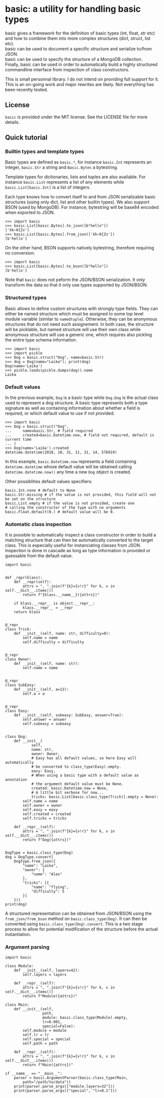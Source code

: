 # basic: a utility for handling basic types

basic gives a framework for the definition of basic types (int, float, str etc)
and how to combine them into more complex structures (dict, struct, list etc).\
basic can be used to document a specific structure and serialize to/from
JSON.\
basic can be used to specify the structure of a MongoDB collection.\
Finally, basic can be used in order to automatically build a highly
structured commandline interface from inspection of class constructors.

This is small personnal library. I do not intend on providing full support
for it. This is an on-going work and major rewrites are likely.
Not everything has been recently tested.


## License

`basic` is provided under the MIT license. See the LICENSE file for more details.


## Quick tutorial

### Builtin types and template types

Basic types are defined as `basic.*`, for instance `basic.Int`
represents an integer, `basic.Str` a string and `Basic.Bytes` a bytestring.

Template types for dictionaries, lists and tuples are also available. For instance `basic.List` represents a list of any elements while `basic.List[basic.Int]` is a list of integers.

Each type knows how to convert itself to and from JSON serializable basic structures (using only dict, list and other builtin types). We also support BSON (used by MongoDB).
For instance, bytestring will be base84 encoded when exported to JSON.

```
>>> import basic
>>> basic.List[basic.Bytes].to_json([b"hello"])
['Xk~0{Zv']
>>> basic.List[basic.Bytes].from_json(['Xk~0{Zv'])
[b'hello']
```

On the other hand, BSON supports natively bytestring, therefore
requiring no conversion.

```
>>> import basic
>>> basic.List[basic.Bytes].to_bson([b"hello"])
[b'hello']
```

Note that `basic` does not peform the JSON/BSON serialization. It only transform the data so that it only use types supported by JSON/BSON.

### Structured types

Basic allows to define custom structures with strongly type fields. They can either be named structure which must be assigned to some top level module variable (similar to `namedtuple`).
Otherwise, they can be anonymous structures that do not need such assignement.
In both case, the structure will be picklable, but named structure
will use their own class while anonymous structure will use a generic one,
which requires also pickling the entire type schema information.

```
>>> import basic
>>> import pickle
>>> Dog = basic.struct("Dog", name=basic.Str)
>>> dog = Dog(name="Laika"); print(dog)
Dog(name='Laika')
>>> pickle.loads(pickle.dumps(dog)).name
Laika
```

### Default values

In the previous example, `Dog` is a basic type while `Dog.Dog`
is the actual class used to represent a dog structure.
A basic type represents both a type signature as well as containing information about whether a field is required, or which
default value to use if not provided.

```
>>> import basic
>>> Dog = basic.struct("Dog",
...     name=basic.Str, # field required
...     created=basic.Datetime.now, # field not required, default is current time
... )
>>> Dog(name='Laika').created
datetime.datetime(2018, 10, 31, 11, 31, 14, 576919)
```

In this example, `basic.Datetime.now` represents a field containing `datetime.datetime` whose default value will be
obtained calling `datetime.datetime.now()` any time a new `Dog` object is created.

Other possiblities default values specifiers:

```
basic.Int.none # default to None
basic.Str.missing # if the value is not provided, this field will not be set on the structure
basic.List.empty # if the value is not provided, create one
# calling the constructor of the type with no arguments
basic.Float.default(0.) # default value will be 0.
```

### Automatic class inspection

It is possible to automatically inspect a class constructor in order to build a matching structure that can then be automatically converted to the target class. This is especially useful for instanciating classes from JSON. Inspection
is done in cascade as long as type information is provided or guessable
from the default value.

```
import basic


def _repr(klass):
    def __repr(self):
        attrs = ", ".join(f"{k}={v!r}" for k, v in self.__dict__.items())
        return f"{klass.__name__}({attrs})"

    if klass.__repr__ is object.__repr__:
        klass.__repr__ = __repr
    return klass


@_repr
class Trick:
    def __init__(self, name: str, difficulty=0):
        self.name = name
        self.difficulty = difficulty


@_repr
class Owner:
    def __init__(self, name: str):
        self.name = name


@_repr
class SubEasy:
    def __init__(self, a=12):
        self.a = a


@_repr
class Easy:
    def __init__(self, subeasy: SubEasy, answer=True):
        self.answer = answer
        self.subeasy = subeasy


class Dog:
    def __init__(
            self,
            name: str,
            owner: Owner,
            # Easy has all default values, so here Easy will automatically
            # be converted to class_type(Easy).empty.
            easy: Easy,
            # When using a basic type with a default value as annotation
            # the argument default value must be None.
            created: basic.Datetime.now = None,
            # A little bit verbose for now...
            tricks: basic.List[basic.class_type(Trick)].empty = None):
        self.name = name
        self.owner = owner
        self.easy = easy
        self.created = created
        self.tricks = tricks

    def __repr__(self):
        attrs = ", ".join(f"{k}={v!r}" for k, v in self.__dict__.items())
        return f"Dog({attrs})"


DogType = basic.class_type(Dog)
dog = DogType.convert(
    DogType.from_json({
        "name": "Laika",
        "owner": {
            "name": "Alex"
        },
        "tricks": [{
            "name": "flying",
            "difficulty": 5
        }]
    }))
print(dog)
```

A structured representation can be obtained from JSON/BSON using
the `from_json/from_bson` method on `basic.class_type(Dog)`.
It can then be converted using `basic.class_type(Dog).convert`.
This is a two stage process to allow for potential modification of the
structure before the actual instantiation.

### Argument parsing

```
import basic

class Module:
    def __init__(self, layers=42):
        self.layers = layers

    def __repr__(self):
        attrs = ", ".join(f"{k}={v!r}" for k, v in self.__dict__.items())
        return f"Module({attrs})"

class Main:
    def __init__(self,
                 path,
                 module: basic.class_type(Module).empty,
                 lr=0.001,
                 special=False):
        self.module = module
        self.lr = lr
        self.special = special
        self.path = path

    def __repr__(self):
        attrs = ", ".join(f"{k}={v!r}" for k, v in self.__dict__.items())
        return f"Main({attrs})"

if __name__ == "__main__":
    parser = basic.ArgumentParser(basic.class_type(Main,
        path="/path/to/data"))
    print(parser.parse_args(["module.layers=32"]))
    print(parser.parse_args(["special", "lr=0.1"]))
```
